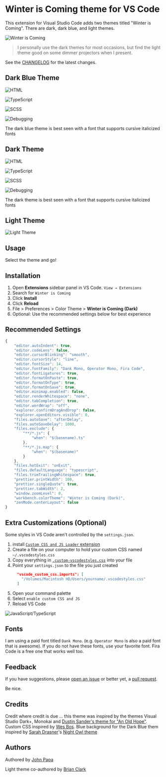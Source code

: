 # Winter is Coming theme for VS Code

This extension for Visual Studio Code adds two themes titled "Winter is Coming". There are dark, dark blue, and light themes.

![Winter is Coming](images/winter.jpg)

> I personally use the dark themes for most occasions, but find the light theme good on some dimmer projectors when I present.

See the [CHANGELOG](CHANGELOG.md) for the latest changes.

## Dark Blue Theme

![HTML](images/dark-blue-html.png)

![TypeScript](images/dark-blue-ts.png)

![SCSS](images/dark-blue-scss.png)

![Debugging](images/dark-blue-debug.png)

The dark blue theme is best seen with a font that supports cursive italicized fonts

## Dark Theme

![HTML](images/dark-html.png)

![TypeScript](images/dark-ts.png)

![SCSS](images/dark-scss.png)

![Debugging](images/dark-debug.png)

The dark theme is best seen with a font that supports cursive italicized fonts

## Light Theme

![Light Theme](images/800-3-light.png)

## Usage

Select the theme and go!

## Installation

1. Open **Extensions** sidebar panel in VS Code. `View → Extensions`
1. Search for `Winter is Coming`
1. Click **Install**
1. Click **Reload**
1. File > Preferences > Color Theme > **Winter is Coming (Dark)**
1. Optional: Use the recommended settings below for best experience

## Recommended Settings

```js
{
	"editor.autoIndent": true,
	"editor.codeLens": false,
	"editor.cursorBlinking": "smooth",
	"editor.cursorStyle": "line",
	"editor.fontSize": 14,
	"editor.fontFamily": "Dank Mono, Operator Mono, Fira Code",
	"editor.fontLigatures": true,
	"editor.formatOnPaste": true,
	"editor.formatOnType": true,
	"editor.formatOnSave": true,
	"editor.minimap.enabled": false,
	"editor.renderWhitespace": "none",
	"editor.tabCompletion": true,
	"editor.wordWrap": "off",
	"explorer.confirmDragAndDrop": false,
	"explorer.openEditors.visible": 0,
 	"files.autoSave": "afterDelay",
	"files.autoSaveDelay": 1000,
	"files.exclude": {
		"**/*.js": {
			"when": "$(basename).ts"
		},
		"**/*.js.map": {
			"when": "$(basename)"
		}
	},
	"files.hotExit": "onExit",
	"files.defaultLanguage": "typescript",
	"files.trimTrailingWhitespace": true,
	"prettier.printWidth": 100,
	"prettier.singleQuote": true,
	"prettier.tabWidth": 2,
	"window.zoomLevel": 0,
	"workbench.colorTheme": "Winter is Coming (Dark)",
	"zenMode.centerLayout": false
}
```

## Extra Customizations (Optional)

Some styles in VS Code aren't controlled by the `settings.json`.

1. install [`Custom CSS and JS Loader` extension](https://marketplace.visualstudio.com/items?itemName=be5invis.vscode-custom-css)
1. Create a file on your computer to hold your custom CSS named `~/.vscodestyles.css`
1. Copy everything in [`.custom-vscodestyles.css`](./.custom-vscodestyles.css) into your file
1. Point your `settings.json` to the file you just created
   ```json
     "vscode_custom_css.imports": [
       "/Volumes/Macintosh HD/Users/yourname/.vscodestyles.css"
     ]
   ```
1. Open your command palette
1. Select `enable custom CSS and JS`
1. Reload VS Code

![JavaScript/TypeScript](images/800-4-custom.png)

## Fonts

I am using a paid font titled `Dank Mono`. (e.g. `Operator Mono` is also a paid font that is awesome). If you do not have these fonts, use your favorite font. Fira Code is a free one that works well too.

## Feedback

If you have suggestions, please [open an issue](https://github.com/johnpapa/vscode-winteriscoming/issues) or better yet, a [pull request](https://github.com/johnpapa/vscode-winteriscoming/pulls).

Be nice.

## Credits

Credit where credit is due ... this theme was inspired by the themes Visual Studio Dark+, Monokai and [Dustin Sander's theme for "An Old Hope"](https://marketplace.visualstudio.com/items?itemName=dustinsanders.an-old-hope-theme-vscode). Custom CSS inspired by [Wes Bos](https://twitter.com/wesbos). Blue background for the Dark Blue them inspired by [Sarah Drasner](https://twitter.com/sarah_edo)'s [Night Owl theme](https://marketplace.visualstudio.com/items?itemName=sdras.night-owl)

## Authors

Authored by [John Papa](https://twitter.com/john_papa)

Light theme co-authored by [Brian Clark](https://twitter.com/_clarkio)
